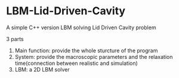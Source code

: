 # LBM-Lid-Driven-Cavity

A simple C++ version LBM solving Lid Driven Cavity problem

3 parts 

1. Main function: provide the whole sturcture of the program
2. System: provide the macroscopic parameters and the relaxation time(connection between realistic and simulation)
3. LBM: a 2D LBM solver
